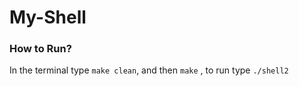 # My-Shell


### How to Run? 

In the terminal type `make clean`, and then `make` , to run type `./shell2` 
